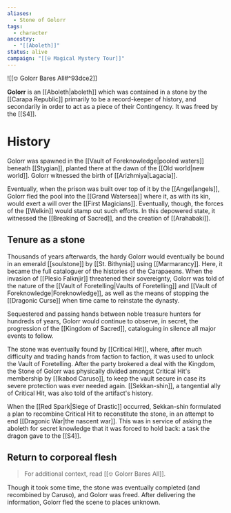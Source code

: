 ```yaml
---
aliases:
  - Stone of Golorr
tags:
  - character
ancestry:
  - "[[Aboleth]]"
status: alive
campaign: "[[⍟ Magical Mystery Tour]]"
---
```

![[⎊ Golorr Bares All#^93dce2]]

**Golorr** is an [[Aboleth|aboleth]] which was contained in a stone by the [[Carapa Republic]] primarily to be a record-keeper of history, and secondarily in order to act as a piece of their Contingency. It was freed by the [[S4]].
# History
Golorr was spawned in the [[Vault of Foreknowledge|pooled waters]] beneath [[Stygian]], planted there at the dawn of the [[Old world|new world]]. Golorr witnessed the birth of [[Arizhmiya|Lagacia]].

Eventually, when the prison was built over top of it by the [[Angel|angels]], Golorr fled the pool into the [[Grand Watersea]] where it, as with its kin, would exert a will over the [[First Magicians]]. Eventually, though, the forces of the [[Welkin]] would stamp out such efforts. In this depowered state, it witnessed the [[Breaking of Sacred]], and the creation of [[Arahabaki]]. 

## Tenure as a stone
Thousands of years afterwards, the hardy Golorr would eventually be bound in an emerald [[soulstone]] by [[St. Bithynia]] using [[Marmarancy]]. Here, it became the full cataloguer of the histories of the Carapaeans. When the invasion of [[Plesio Falknjir]] threatened their sovereignty, Golorr was told of the nature of the [[Vault of Foretelling|Vaults of Foretelling]] and [[Vault of Foreknowledge|Foreknowledge]], as well as the means of stopping the [[Dragonic Curse]] when time came to reinstate the dynasty.

Sequestered and passing hands between noble treasure hunters for hundreds of years, Golorr would continue to observe, in secret, the progression of the [[Kingdom of Sacred]], cataloguing in silence all major events to follow. 

The stone was eventually found by [[Critical Hit]], where, after much difficulty and trading hands from faction to faction, it was used to unlock the Vault of Foretelling. After the party brokered a deal with the Kingdom, the Stone of Golorr was physically divided amongst Critical Hit's membership by [[Ikabod Caruso]], to keep the vault secure in case its severe protection was ever needed again. [[Sekkan-shin]], a tangential ally of Critical Hit, was also told of the artifact's history.

When the [[Red Spark|Siege of Drastic]] occurred, Sekkan-shin formulated a plan to recombine Critical Hit to reconstitute the stone, in an attempt to end [[Dragonic War|the nascent war]]. This was in service of asking the aboleth for secret knowledge that it was forced to hold back: a task the dragon gave to the [[S4]]. 


## Return to corporeal flesh
> For additional context, read [[⎊ Golorr Bares All]].

Though it took some time, the stone was eventually completed (and recombined by Caruso), and Golorr was freed. After delivering the information, Golorr fled the scene to places unknown.